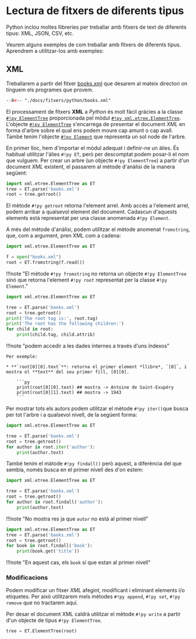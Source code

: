 # Lectura de fitxers de diferents tipus

Python inclou moltes llibreries per treballar amb fitxers de text de diferents tipus: XML, JSON, CSV, etc.

Veurem alguns exemples de com treballar amb fitxers de diferents tipus. Aprendrem a utilitzar-los amb exemples:

## XML

Treballarem a partir del fitxer [books.xml][] que desarem al mateix directori on tinguem els programes que provem.

```xml
--8<-- "./docs/fitxers/python/books.xml"
```

El processament de fitxers **XML** a *Python* és molt fàcil gràcies a la classe [`#!py ElementTree`][ElementTree] proporcionada pel mòdul [`#!py xml.etree.ElementTree`][xml.etree.ElementTree]. L'objecte [`#!py ElementTree`][ElementTree] s'encarrega de presentar el document *XML* en forma d'arbre sobre el qual ens podem moure cap amunt o cap avall. També tenim l'objecte [`#!py Element`][Element] que representa un sol node de l'arbre.

En primer lloc, hem d'importar el mòdul adequat i definir-ne un àlies. És habitual utilitzar l'àlies `#!py ET`, però per descomptat podem posar-li el nom que vulguem. Per crear un arbre (un objecte `#!py ElementTree`) a partir d'un document *XML* existent, el passarem al mètode d'anàlisi de la manera següent:

```py
import xml.etree.ElementTree as ET 
tree = ET.parse('books.xml') 
root = tree.getroot() 
```

El mètode `#!py getroot` retorna l'element arrel. Amb accés a l'element arrel, podem arribar a qualsevol element del document. Cadascun d'aquests elements està representat per una classe anomenada `#!py Element`.

A més del mètode d'anàlisi, podem utilitzar el mètode anomenat `fromstring`, que, com a argument, pren XML com a cadena:

```py
import xml.etree.ElementTree as ET

f = open("books.xml")
root = ET.fromstring(f.read())
```

!!!note "El mètode `#!py fromstring` no retorna un objecte `#!py ElementTree` sinó que retorna l'element `#!py root` representat per la classe `#!py Element`."

```py
import xml.etree.ElementTree as ET

tree = ET.parse('books.xml')
root = tree.getroot()
print('The root tag is:', root.tag)
print('The root has the following children:')
for child in root:
    print(child.tag, child.attrib)
```

!!!note "podem accedir a les dades internes a través d'uns índexos"
    
    Per exemple: 
    
    * **`root[0][0].text`**: retorna el primer element *llibre*, `[0]`, i mostra el **text** del seu primer fill, [0][0]. 
    
        ```py
        print(root[0][0].text) ## mostra -> Antoine de Saint-Exupéry
        print(root[0][1].text) ## mostra -> 1943
        ```

Per mostrar tots els autors podem utilitzar el mètode `#!py iter()`que busca per tot l'arbre i a qualsevol nivell, de la següent forma:

```py
import xml.etree.ElementTree as ET

tree = ET.parse('books.xml')
root = tree.getroot()
for author in root.iter('author'):
    print(author.text)
```

També tenim el màtode `#!py findall()` però aquest, a diferència del que sembla, només busca en el primer nivell des d'on estem:

```py
import xml.etree.ElementTree as ET

tree = ET.parse('books.xml')
root = tree.getroot()
for author in root.findall('author'):
    print(author.text)
```

!!!note "No mostra res ja que `autor` no està al primer nivell"

```py
import xml.etree.ElementTree as ET 
tree = ET.parse('books.xml') 
root = tree.getroot() 
for book in root.findall('book'): 
    print(book.get('title')) 
```

!!!note "En aquest cas, els `book` sí que estan al primer nivell"

### Modificacions

Podem modificar un fitxer *XML* afegint, modificant i eliminant elements i/o etiquetes. Per això utilitzarem mels mètodes `#!py append`, `#!py set`, `#!py remove` que no tractarem aquí.

Per desar el document XML caldrà utilitzar el mètode `#!py write` a partir d'un objecte de tipus `#!py ElementTree`.

```py
tree = ET.ElementTree(root) 
```


[books.xml]:                ./python/books.xml
[xml.etree.ElementTree]:    https://docs.python.org/library/xml.etree.elementtree.html
[ElementTree]:              https://docs.python.org/library/xml.etree.elementtree.html#xml.etree.ElementTree.ElementTree
[Element]:                  https://docs.python.org/library/xml.etree.elementtree.html#xml.etree.ElementTree.Element